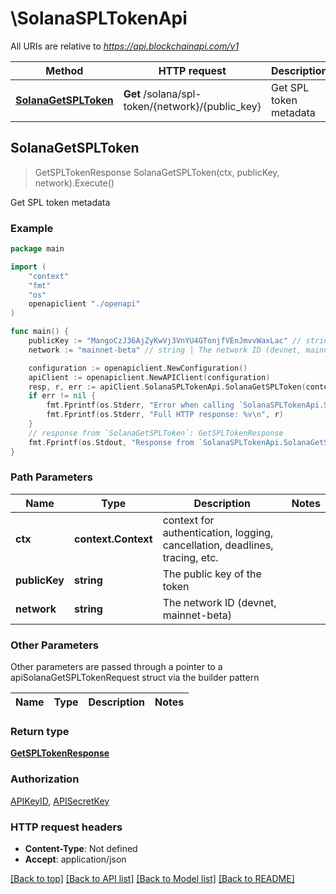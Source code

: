 # \SolanaSPLTokenApi

All URIs are relative to *https://api.blockchainapi.com/v1*

Method | HTTP request | Description
------------- | ------------- | -------------
[**SolanaGetSPLToken**](SolanaSPLTokenApi.md#SolanaGetSPLToken) | **Get** /solana/spl-token/{network}/{public_key} | Get SPL token metadata



## SolanaGetSPLToken

> GetSPLTokenResponse SolanaGetSPLToken(ctx, publicKey, network).Execute()

Get SPL token metadata



### Example

```go
package main

import (
    "context"
    "fmt"
    "os"
    openapiclient "./openapi"
)

func main() {
    publicKey := "MangoCzJ36AjZyKwVj3VnYU4GTonjfVEnJmvvWaxLac" // string | The public key of the token
    network := "mainnet-beta" // string | The network ID (devnet, mainnet-beta)

    configuration := openapiclient.NewConfiguration()
    apiClient := openapiclient.NewAPIClient(configuration)
    resp, r, err := apiClient.SolanaSPLTokenApi.SolanaGetSPLToken(context.Background(), publicKey, network).Execute()
    if err != nil {
        fmt.Fprintf(os.Stderr, "Error when calling `SolanaSPLTokenApi.SolanaGetSPLToken``: %v\n", err)
        fmt.Fprintf(os.Stderr, "Full HTTP response: %v\n", r)
    }
    // response from `SolanaGetSPLToken`: GetSPLTokenResponse
    fmt.Fprintf(os.Stdout, "Response from `SolanaSPLTokenApi.SolanaGetSPLToken`: %v\n", resp)
}
```

### Path Parameters


Name | Type | Description  | Notes
------------- | ------------- | ------------- | -------------
**ctx** | **context.Context** | context for authentication, logging, cancellation, deadlines, tracing, etc.
**publicKey** | **string** | The public key of the token | 
**network** | **string** | The network ID (devnet, mainnet-beta) | 

### Other Parameters

Other parameters are passed through a pointer to a apiSolanaGetSPLTokenRequest struct via the builder pattern


Name | Type | Description  | Notes
------------- | ------------- | ------------- | -------------



### Return type

[**GetSPLTokenResponse**](GetSPLTokenResponse.md)

### Authorization

[APIKeyID](../README.md#APIKeyID), [APISecretKey](../README.md#APISecretKey)

### HTTP request headers

- **Content-Type**: Not defined
- **Accept**: application/json

[[Back to top]](#) [[Back to API list]](../README.md#documentation-for-api-endpoints)
[[Back to Model list]](../README.md#documentation-for-models)
[[Back to README]](../README.md)

